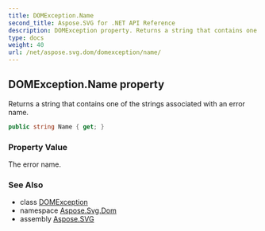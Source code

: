 ```yaml
---
title: DOMException.Name
second_title: Aspose.SVG for .NET API Reference
description: DOMException property. Returns a string that contains one of the strings associated with an error name
type: docs
weight: 40
url: /net/aspose.svg.dom/domexception/name/
---
```

## DOMException.Name property

Returns a string that contains one of the strings associated with an error name.

```csharp
public string Name { get; }
```

### Property Value

The error name.

### See Also

* class [DOMException](../)
* namespace [Aspose.Svg.Dom](../../domexception/)
* assembly [Aspose.SVG](../../../)
